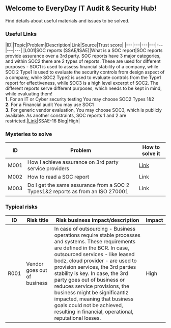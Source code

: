 ## Welcome to EveryDay IT Audit & Security Hub!

Find details about useful materials and issues to be solved.

### Useful Links

|ID||Topic|Problem|Description|Link|Source|Trust score|
|---|---|---|---|---|---|---|
|L001|SOC reports (SSAE/ISAE)|What is a SOC report|SOC reports provide assurance over a 3rd party. SOC reports have 3 major categories, and within SOC2 there are 2 types of reports. These are used for different purposes - SOC1 is used to assess financial stability of a company, while SOC 2 Type1 is used to evaluate the security controls from design aspect of a company, while SOC2 Type2 is used to evaluate controls from the Type1 report for effectiveness, while SOC3 is a high level excerpt of SOC2. The different reports serve different purposes, which needs to be kept in mind, while evaluating them!<br />**1.** For an IT or Cyber security testing You may choose SOC2 Types 1&2<br />**2.** For a Financial audit You may use SOC1<br />**3.** For generic vendor evaluation, You may choose SOC3, which is publicly available. As another constraints, SOC reports 1 and 2 are restricted.|[Link](https://www.ssae-16.com/soc-1/)|SSAE-16 Blog|High|

### Mysteries to solve

|ID|Problem|How to solve it|
|---|---|---|
|M001|How I achieve assurance on 3rd party service providers|[Link](misteries/how_to_read_a_soc.md)|
|M002|How to read a SOC report|Link|
|M003|Do I get the same assurance from a SOC 2 Types1&2 reports as from an ISO 270001|Link|


### Typical risks

|ID|Risk title|Risk business impact/description|Impact|
|---|---|---|---|
|R001|Vendor goes out of business|In case of outsourcing - Business operations require stable processes and systems. These requirements are defined in the BCR. In case, outsourced services - like leased bodz, cloud provider - are used to provision services, the 3rd parties stability is key. In case, the 3rd party goes out of business or reduces service provisions, the business might be significantlz impacted, meaning that business goals could not be achieved, resulting in financial, operational, reputational losses.|High|
